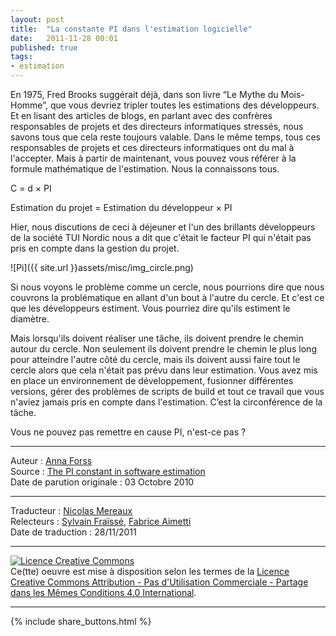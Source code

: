 ```yaml
---
layout: post
title:  "La constante PI dans l'estimation logicielle"
date:   2011-11-28 00:01
published: true
tags:
- estimation
---
```


En 1975, Fred Brooks suggérait déjà, dans son livre “Le Mythe du Mois-Homme”, que vous devriez tripler toutes les estimations des développeurs. Et en lisant des articles de blogs, en parlant avec des confrères responsables de projets et des directeurs informatiques stressés, nous savons tous que cela reste toujours valable. Dans le même temps, tous ces responsables de projets et ces directeurs informatiques ont du mal à l'accepter. Mais à partir de maintenant, vous pouvez vous référer à la formule mathématique de l'estimation. Nous la connaissons tous.

C = d × PI

Estimation du projet = Estimation du développeur × PI

Hier, nous discutions de ceci à déjeuner et l'un des brillants développeurs de la société TUI Nordic nous a dit que c'était le facteur PI qui n'était pas pris en compte dans la gestion du projet.


![Pi]({{ site.url }}assets/misc/img_circle.png)


Si nous voyons le problème comme un cercle, nous pourrions dire que nous couvrons la problématique en allant d'un bout à l'autre du cercle. Et c'est ce que les développeurs estiment. Vous pourriez dire qu'ils estiment le diamètre.

Mais lorsqu'ils doivent réaliser une tâche, ils doivent prendre le chemin autour du cercle. Non seulement ils doivent prendre le chemin le plus long pour atteindre l'autre côté du cercle, mais ils doivent aussi faire tout le cercle alors que cela n'était pas prévu dans leur estimation. Vous avez mis en place un environnement de développement, fusionner différentes versions, gérer des problèmes de scripts de build et tout ce travail que vous n'aviez jamais pris en compte dans l'estimation. C’est la circonférence de la tâche.

Vous ne pouvez pas remettre en cause PI, n'est-ce pas ?


---
Auteur : [Anna Forss](http://annaforss.wordpress.com/about/)  
Source : [The PI constant in software estimation](http://annaforss.wordpress.com/2009/10/03/the-pi-constant-in-software-estimation/)  
Date de parution originale : 03 Octobre 2010  

---
Traducteur : [Nicolas Mereaux](http://www.les-traducteurs-agiles.org/traducteurs/)  
Relecteurs : [Sylvain Fraïssé](http://www.les-traducteurs-agiles.org/traducteurs/), [Fabrice Aimetti](http://www.fabrice-aimetti.fr/)  
Date de traduction : 28/11/2011  

---

<a rel="license" href="http://creativecommons.org/licenses/by-nc-sa/4.0/"><img alt="Licence Creative Commons" style="border-width:0" src="http://i.creativecommons.org/l/by-nc-sa/4.0/88x31.png" /></a><br />Ce(tte) oeuvre est mise à disposition selon les termes de la <a rel="license" href="http://creativecommons.org/licenses/by-nc-sa/4.0/">Licence Creative Commons Attribution - Pas d'Utilisation Commerciale - Partage dans les Mêmes Conditions 4.0 International</a>.

---

{% include share_buttons.html %}
